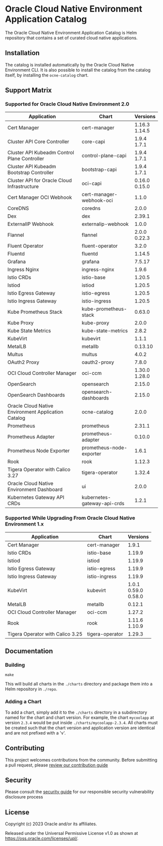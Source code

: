 # Oracle Cloud Native Environment Application Catalog

The Oracle Cloud Native Environment Application Catalog is Helm repository
that contains a set of curated cloud native applications.

## Installation

The catalog is installed automatically by the Oracle Cloud Native Environment
CLI.  It is also possible to install the catalog from the catalog itself, by
installing the `ocne-catalog` chart.

## Support Matrix

### Supported for Oracle Cloud Native Environment 2.0

| Application                                         | Chart                        | Versions         |
|-----------------------------------------------------|------------------------------|------------------|
| Cert Manager                                        | cert-manager                 | 1.16.3<br>1.14.5 |
| Cluster API Core Controller                         | core-capi                    | 1.9.4<br>1.7.1   |
| Cluster API Kubeadm Control Plane Controller        | control-plane-capi           | 1.9.4<br>1.7.1   |
| Cluster API Kubeadm Bootstrap Controller            | bootstrap-capi               | 1.9.4<br>1.7.1   |
| Cluster API for Oracle Cloud Infrastructure         | oci-capi                     | 0.16.0<br>0.15.0 |
| Cert Manager OCI Webhook                            | cert-manager-webhook-oci     | 1.1.0            |
| CoreDNS                                             | coredns                      | 2.0.0            |
| Dex                                                 | dex                          | 2.39.1           |
| ExternalIP Webhook                                  | externalip-webhook           | 1.0.0            |
| Flannel                                             | flannel                      | 2.0.0<br>0.22.3  |
| Fluent Operator                                     | fluent-operator              | 3.2.0            |
| Fluentd                                             | fluentd                      | 1.14.5           |
| Grafana                                             | grafana                      | 7.5.17           |
| Ingress Nginx                                       | ingress-nginx                | 1.9.6            |
| Istio CRDs                                          | istio-base                   | 1.20.5           |
| Istiod                                              | istiod                       | 1.20.5           |
| Istio Egress Gateway                                | istio-egress                 | 1.20.5           |
| Istio Ingress Gateway                               | istio-ingress                | 1.20.5           |
| Kube Prometheus Stack                               | kube-prometheus-stack        | 0.63.0           |
| Kube Proxy                                          | kube-proxy                   | 2.0.0            |
| Kube State Metrics                                  | kube-state-metrics           | 2.8.2            |
| KubeVirt                                            | kubevirt                     | 1.1.1            |
| MetalLB                                             | metallb                      | 0.13.10          |
| Multus                                              | multus                       | 4.0.2            |
| OAuth2 Proxy                                        | oauth2-proxy                 | 7.8.0            |
| OCI Cloud Controller Manager                        | oci-ccm                      | 1.30.0<br>1.28.0 |
| OpenSearch                                          | opensearch                   | 2.15.0           |
| OpenSearch Dashboards                               | opensearch-dashboards        | 2.15.0           |
| Oracle Cloud Native Environment Application Catalog | ocne-catalog                 | 2.0.0            |
| Prometheus                                          | prometheus                   | 2.31.1           |
| Prometheus Adapter                                  | prometheus-adapter           | 0.10.0           |
| Prometheus Node Exporter                            | prometheus-node-exporter     | 1.6.1            |
| Rook                                                | rook                         | 1.12.3           |
| Tigera Operator with Calico 3.27                    | tigera-operator              | 1.32.4           |
| Oracle Cloud Native Environment Dashboard           | ui                           | 2.0.0            |
| Kubernetes Gateway API CRDs                         | kubernetes-gateway-api-crds  | 1.2.1            |

### Supported While Upgrading From Oracle Cloud Native Environment 1.x

| Application | Chart | Versions |
|-------------|-------|----------|
| Cert Manager | cert-manager | 1.9.1 |
| Istio CRDs | istio-base | 1.19.9 |
| Istiod | istiod | 1.19.9 |
| Istio Egress Gateway | istio-egress | 1.19.9 |
| Istio Ingress Gateway | istio-ingress | 1.19.9 |
| KubeVirt | kubevirt | 1.0.1<br>0.59.0<br>0.58.0 |
| MetalLB | metallb | 0.12.1 |
| OCI Cloud Controller Manager | oci-ccm | 1.27.2 |
| Rook | rook | 1.11.6<br>1.10.9 |
| Tigera Operator with Calico 3.25 | tigera-operator | 1.29.3 |

## Documentation

### Building

```
make
```

This will build all charts in the `./charts` directory and package them into
a Helm repository in `./repo`.

### Adding a Chart

To add a chart, simply add it to the `./charts` directory in a subdirectory
named for the chart and chart version.  For example, the chart `mycoolapp` at
version `2.3.4` would be put inside `./charts/mycoolapp-2.3.4`.  All charts
must be created such that the chart version and application version are
identical and are not prefixed with a 'v'.

## Contributing


This project welcomes contributions from the community. Before submitting a pull request, please [review our contribution guide](./CONTRIBUTING.md)

## Security

Please consult the [security guide](./SECURITY.md) for our responsible security vulnerability disclosure process

## License

Copyright (c) 2023 Oracle and/or its affiliates.

Released under the Universal Permissive License v1.0 as shown at
<https://oss.oracle.com/licenses/upl/>.
